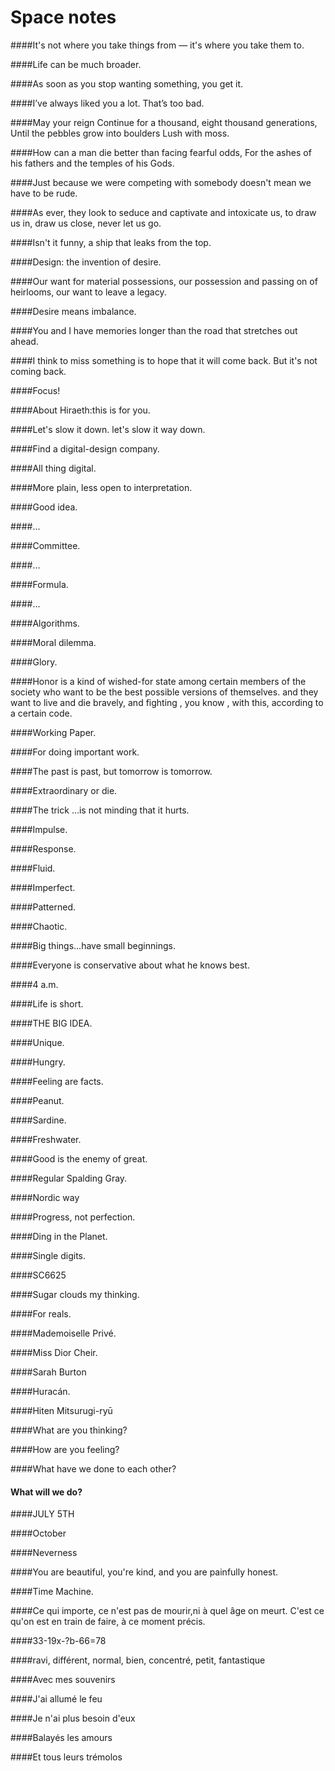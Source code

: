 # Space notes

####It's not where you take things from — it's where you take them to.

####Life can be much broader.

####As soon as you stop wanting something, you get it.

####I’ve always liked you a lot. That’s too bad.

####May your reign Continue for a thousand, eight thousand generations, Until the pebbles grow into boulders Lush with moss.

####How can a man die better than facing fearful odds, For the ashes of his fathers and the temples of his Gods.

####Just because we were competing with somebody doesn't mean we have to be rude.

####As ever, they look to seduce and captivate and intoxicate us, to draw us in, draw us close, never let us go.

####Isn't it funny, a ship that leaks from the top.

####Design: the invention of desire.

####Our want for material possessions, our possession and passing on of heirlooms, our want to leave a legacy.

####Desire means imbalance.

####You and I have memories longer than the road that stretches out ahead.

####I think to miss something is to hope that it will come back. But it's not coming back.

####Focus!

####About Hiraeth:this is for you.

####Let's slow it down. let's slow it way down.

####Find a digital-design company.


####All thing digital.

####More plain, less open to interpretation.

####Good idea.

####…

####Committee.

####…

####Formula.

####…

####Algorithms.

####Moral dilemma.

####Glory.

####Honor is a kind of wished-for state among certain members of the society who want to be the best possible versions of themselves. and they want to live and die bravely, and fighting , you know , with this, according to a certain code.

####Working Paper.

####For doing important work.

####The past is past, but tomorrow is tomorrow.

####Extraordinary or die.

####The trick …is not minding that it hurts.

####Impulse.

####Response.

####Fluid.

####Imperfect.

####Patterned.

####Chaotic.

####Big things…have small beginnings.

####Everyone is conservative about what he knows best.

####4 a.m.

####Life is short.

####THE BIG IDEA.

####Unique.

####Hungry.

####Feeling are facts.

####Peanut.

####Sardine.

####Freshwater.

####Good is the enemy of great.

####Regular Spalding Gray.

####Nordic way

####Progress, not perfection.

####Ding in the Planet.

####Single digits.

####SC6625

####Sugar clouds my thinking.

####For reals.

####Mademoiselle Privé.

####Miss Dior Cheir.

####Sarah Burton

####Huracán.

####Hiten Mitsurugi-ryū

####What are you thinking?

####How are you feeling?

####What have we done to each other? 

#### What will we do?

####JULY 5TH

####October

####Neverness

####You are beautiful, you're kind, and you are painfully honest.

####Time Machine.

####Ce qui importe, ce n'est pas de mourir,ni à quel âge on meurt. C'est ce qu'on est en train de faire, à ce moment précis. 

####33-19x-?b-66=78

####ravi, différent, normal, bien, concentré, petit, fantastique

####Avec mes souvenirs

####J'ai allumé le feu

####Je n'ai plus besoin d'eux 

####Balayés les amours

####Et tous leurs trémolos

####